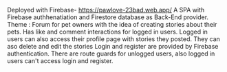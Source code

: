 Deployed with Firebase- https://pawlove-23bad.web.app/
A SPA with Firebase authhenatiation and Firestore database as Back-End provider.
Theme : Forum for pet owners with the idea of creating stories about their pets. Has like and comment interactions for logged in users. 
Logged in users can also access their profile page with stories they posted. They can aso delete and edit the stories
Login and register are provided by Firebase authentication. There are route guards for unlogged users, also logged in users can't access login and register.



